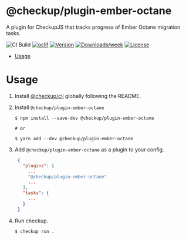 # @checkup/plugin-ember-octane

A plugin for CheckupJS that tracks progress of Ember Octane migration tasks.

![CI Build](https://github.com/checkupjs/checkup/workflows/CI%20Build/badge.svg)
[![oclif](https://img.shields.io/badge/cli-oclif-brightgreen.svg)](https://oclif.io)
[![Version](https://img.shields.io/npm/v/@checkup/plugin-ember-octane.svg)](https://npmjs.org/package/@checkup/plugin-ember-octane)
[![Downloads/week](https://img.shields.io/npm/dw/@checkup/plugin-ember-octane.svg)](https://npmjs.org/package/@checkup/plugin-ember-octane)
[![License](https://img.shields.io/npm/l/@checkup/plugin-ember-octane.svg)](https://github.com/checkupjs/checkup/blob/master/package.json)

- [Usage](#usage)

# Usage

1. Install [@checkup/cli](https://github.com/checkupjs/checkup/blob/master/packages/cli/README.md) globally following the README.

2. Install `@checkup/plugin-ember-octane`

   ```sh-session
   $ npm install --save-dev @checkup/plugin-ember-octane

   # or

   $ yarn add --dev @checkup/plugin-ember-octane
   ```

3. Add `@checkup/plugin-ember-octane` as a plugin to your config.

   ```json
    {
      "plugins": [
        ...
        "@checkup/plugin-ember-octane"
        ...
      ],
      "tasks": {
        ...
      }
    }
   ```

4. Run checkup.

   ```sh-session
   $ checkup run .
   ```
